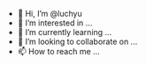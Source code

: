 - 👋 Hi, I’m @luchyu
- 👀 I’m interested in ...
- 🌱 I’m currently learning ...
- 💞️ I’m looking to collaborate on ...
- 📫 How to reach me ...

<!---
luchyu/luchyu is a ✨ special ✨ repository because its `README.md` (this file) appears on your GitHub profile.
You can click the Preview link to take a look at your changes.
--->
